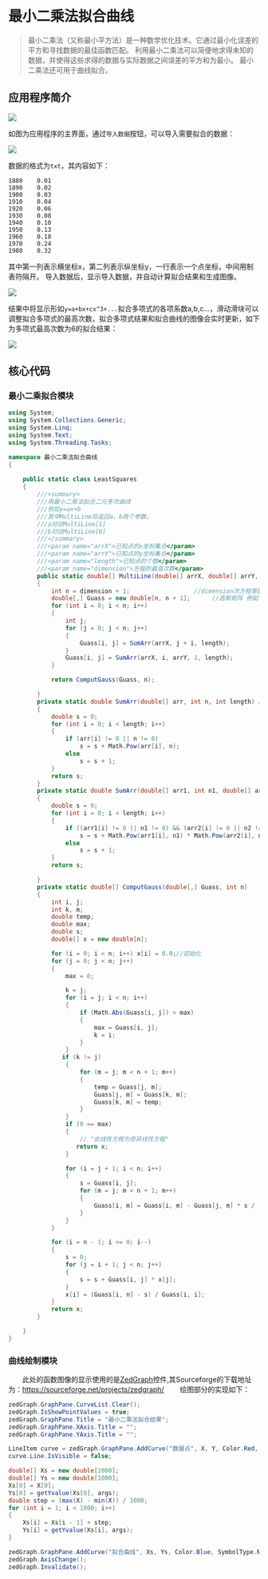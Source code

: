 # 最小二乘法拟合曲线

> 最小二乘法（又称最小平方法）是一种数学优化技术。它通过最小化误差的平方和寻找数据的最佳函数匹配。
利用最小二乘法可以简便地求得未知的数据，并使得这些求得的数据与实际数据之间误差的平方和为最小。
最小二乘法还可用于曲线拟合。  


## 应用程序简介  

![](http://om6xwwljy.bkt.clouddn.com/Least-squares/1.png)

如图为应用程序的主界面，通过`导入数据`按钮，可以导入需要拟合的数据：  

<img src="//source.jiangyayu.cn/Least-squares/2.png" />  

数据的格式为`txt`，其内容如下：  

```
1880	0.01
1890	0.02
1900	0.03
1910	0.04
1920	0.06
1930	0.08
1940	0.10
1950	0.13
1960	0.18
1970	0.24
1980	0.32
```  

其中第一列表示横坐标x，第二列表示纵坐标y，一行表示一个点坐标，中间用制表符隔开。
导入数据后，显示导入数据，并自动计算拟合结果和生成图像。  

<img src="//source.jiangyayu.cn/Least-squares/3.png" />  

结果中将显示形如`y=a+bx+cx^3+...`拟合多项式的各项系数a,b,c...，滑动滑块可以调整拟合多项式的最高次数，拟合多项式结果和拟合曲线的图像会实时更新，如下为多项式最高次数为6的拟合结果：  

<img src="//source.jiangyayu.cn/Least-squares/4.png" />  

## 核心代码
### 最小二乘拟合模块

```csharp
using System;
using System.Collections.Generic;
using System.Linq;
using System.Text;
using System.Threading.Tasks;

namespace 最小二乘法拟合曲线
{
    
    public static class LeastSquares
    {
        ///<summary>
        ///用最小二乘法拟合二元多次曲线
        ///例如y=ax+b
        ///其中MultiLine将返回a，b两个参数。
        ///a对应MultiLine[1]
        ///b对应MultiLine[0]
        ///</summary>
        ///<param name="arrX">已知点的x坐标集合</param>
        ///<param name="arrY">已知点的y坐标集合</param>
        ///<param name="length">已知点的个数</param>
        ///<param name="dimension">方程的最高次数</param>
        public static double[] MultiLine(double[] arrX, double[] arrY, int length, int dimension)//二元多次线性方程拟合曲线
        {
            int n = dimension + 1;                  //dimension次方程需要求 dimension+1个 系数
            double[,] Guass = new double[n, n + 1];      //高斯矩阵 例如：y=a0+a1*x+a2*x*x
            for (int i = 0; i < n; i++)
            {
                int j;
                for (j = 0; j < n; j++)
                {
                    Guass[i, j] = SumArr(arrX, j + i, length);
                }
                Guass[i, j] = SumArr(arrX, i, arrY, 1, length);
            }

            return ComputGauss(Guass, n);

        }
        private static double SumArr(double[] arr, int n, int length) //求数组的元素的n次方的和
        {
            double s = 0;
            for (int i = 0; i < length; i++)
            {
                if (arr[i] != 0 || n != 0)
                    s = s + Math.Pow(arr[i], n);
                else
                    s = s + 1;
            }
            return s;
        }
        private static double SumArr(double[] arr1, int n1, double[] arr2, int n2, int length)
        {
            double s = 0;
            for (int i = 0; i < length; i++)
            {
                if ((arr1[i] != 0 || n1 != 0) && (arr2[i] != 0 || n2 != 0))
                    s = s + Math.Pow(arr1[i], n1) * Math.Pow(arr2[i], n2);
                else
                    s = s + 1;
            }
            return s;

        }
        private static double[] ComputGauss(double[,] Guass, int n)
        {
            int i, j;
            int k, m;
            double temp;
            double max;
            double s;
            double[] x = new double[n];

            for (i = 0; i < n; i++) x[i] = 0.0;//初始化
            for (j = 0; j < n; j++)
            {
                max = 0;

                k = j;
                for (i = j; i < n; i++)
                {
                    if (Math.Abs(Guass[i, j]) > max)
                    {
                        max = Guass[i, j];
                        k = i;
                    }
                }
               if (k != j)
                {
                    for (m = j; m < n + 1; m++)
                    {
                        temp = Guass[j, m];
                        Guass[j, m] = Guass[k, m];
                        Guass[k, m] = temp;
                    }
                }
                if (0 == max)
                {
                    // "此线性方程为奇异线性方程" 
                   return x;
                }

                for (i = j + 1; i < n; i++)
                {
                    s = Guass[i, j];
                    for (m = j; m < n + 1; m++)
                    {
                        Guass[i, m] = Guass[i, m] - Guass[j, m] * s / (Guass[j, j]);
                    }
                }
            }

            for (i = n - 1; i >= 0; i--)
            {
                s = 0;
                for (j = i + 1; j < n; j++)
                {
                    s = s + Guass[i, j] * x[j];
                }
                x[i] = (Guass[i, n] - s) / Guass[i, i];
            }
            return x;
        }

    }
}
```

### 曲线绘制模块
&emsp;&emsp;此处的函数图像的显示使用的是<a href="//source.jiangyayu.cn/integrals/ZedGraph.dll">ZedGraph</a>控件,其Sourceforge的下载地址为：https://sourceforge.net/projects/zedgraph/
&emsp;&emsp;绘图部分的实现如下：
```csharp
zedGraph.GraphPane.CurveList.Clear();
zedGraph.IsShowPointValues = true;
zedGraph.GraphPane.Title = "最小二乘法拟合结果";
zedGraph.GraphPane.XAxis.Title = "";
zedGraph.GraphPane.YAxis.Title = "";

LineItem curve = zedGraph.GraphPane.AddCurve("数据点", X, Y, Color.Red, SymbolType.Circle);
curve.Line.IsVisible = false;

double[] Xs = new double[1000];
double[] Ys = new double[1000];
Xs[0] = X[0];
Ys[0] = getYvalue(Xs[0], args);
double step = (max(X) - min(X)) / 1000;
for (int i = 1; i < 1000; i++)
{
    Xs[i] = Xs[i - 1] + step;
    Ys[i] = getYvalue(Xs[i], args);
}

zedGraph.GraphPane.AddCurve("拟合曲线", Xs, Ys, Color.Blue, SymbolType.None);
zedGraph.AxisChange();
zedGraph.Invalidate();
```
